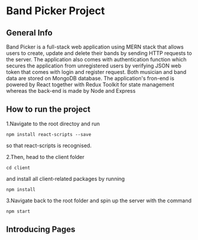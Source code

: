 # Band Picker Project
## General Info
Band Picker is a full-stack web application using MERN stack that allows users to create, update and delete their bands by sending HTTP requests to the server. The application also comes with authentication function which secures the application from unregistered users by verifying JSON web token that comes with login and register request. Both musician and band data are stored on MongoDB database. The application's fron-end is powered by React together with Redux Toolkit for state management whereas the back-end is made by Node and Express
## How to run the project
1.Navigate to the root directoy and run 
```
npm install react-scripts --save
```
so that react-scripts is recognised.

2.Then, head to the client folder
```
cd client
```
and install all client-related packages by running
```
npm install
```
3.Navigate back to the root folder and spin up the server with the command
```
npm start
```
## Introducing Pages

